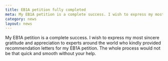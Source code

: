 ```yaml
---
title: EB1A petition fully completed
meta: My EB1A petition is a complete success. I wish to express my most sincere gratitude and appreciation to experts around the world who kindly provided recommendation letters for my EB1A petition. The whole process would not be that quick and smooth without your help.
category: news
layout: news
---
```

My EB1A petition is a complete success. I wish to express my most sincere gratitude and appreciation to experts around the world who kindly provided recommendation letters for my EB1A petition. The whole process would not be that quick and smooth without your help.
